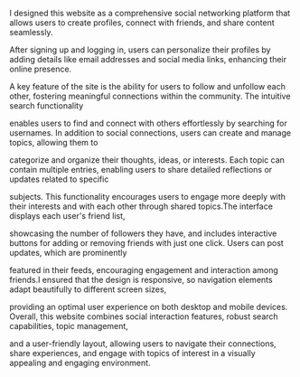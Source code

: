 I designed this website as a comprehensive social networking platform that allows users to create profiles, connect with friends, and share content seamlessly.

After signing up and logging in, users can personalize their profiles by adding details like email addresses and social media links, enhancing their online presence.

A key feature of the site is the ability for users to follow and unfollow each other, fostering meaningful connections within the community. The intuitive search functionality 

enables users to find and connect with others effortlessly by searching for usernames. In addition to social connections, users can create and manage topics, allowing them to 

categorize and organize their thoughts, ideas, or interests. Each topic can contain multiple entries, enabling users to share detailed reflections or updates related to specific 

subjects. This functionality encourages users to engage more deeply with their interests and with each other through shared topics.The interface displays each user's friend list, 

showcasing the number of followers they have, and includes interactive buttons for adding or removing friends with just one click. Users can post updates, which are prominently 

featured in their feeds, encouraging engagement and interaction among friends.I ensured that the design is responsive, so navigation elements adapt beautifully to different screen sizes, 

providing an optimal user experience on both desktop and mobile devices. Overall, this website combines social interaction features, robust search capabilities, topic management, 

and a user-friendly layout, allowing users to navigate their connections, share experiences, and engage with topics of interest in a visually appealing and engaging environment.
